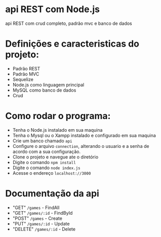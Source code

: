 # api REST com Node.js
api REST com crud completo, padrão mvc e banco de dados

# Definições e caracteristicas do projeto:
- Padrão REST
- Padrão MVC
- Sequelize
- Node.js como linguagem principal
- MySQL como banco de dados
- Crud
  
# Como rodar o programa: 
- Tenha o Node.js instalado em sua maquina
- Tenha o Mysql ou o Xampp instalado e configurado em sua maquina
- Crie um banco chamado `api`
- Configure o arquivo `connection`, alterando o usuario e a senha de acordo com a sua configuração.
- Clone o projeto e navegue ate o diretório
- Digite o comando `npm install`
- Digite o comando `node index.js`
- Acesse o endereço `localhost://3000`

# Documentação da api
- "GET" `/games` - FindAll
- "GET" `/games/:id` - FindById
- "POST" `/games` - Create
- "PUT" `/games/:id` - Update
- "DELETE" `/games/:id` - Delete 
